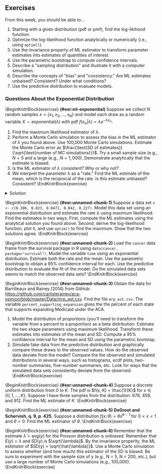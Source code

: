 

## Exercises

From this week, you should be able to...

1. Starting with a given distribution (pdf or pmf), find the log-likihood function.
1. Optimize the log-likelihood function analytically or numerically (i.e., using `optim()`).
1. Use the invariance property of ML estimator to transform parameter estimates into estimates of quantities of interest.
1. Use the parametric bootstrap to compute confidence intervals.
1. Describe a "sampling distribution" and illustrate it with a computer simulation.
1. Describe the concepts of "bias" and "consistency." Are ML estimates unbaised? Consistent? Under what conditions?
1. Use the predictive distribution to evaluate models.

### Questions About the Exponential Distribution

\BeginKnitrBlock{exercise}
<span class="exercise" id="exr:ml-exponential"><strong>(\#exr:ml-exponential) </strong></span>Suppose we collect $N$ random samples $x = \{x_1, x_2, ..., x_N\}$ and model each draw as a random variable $X \sim \text{exponential}(\lambda)$ with pdf $f(x_n | \lambda) = \lambda e^{-\lambda x_n}$. 

1. Find the maximum likelihood estimator of $\lambda$.
1. Perform a Monte Carlo simulation to assess the bias in the ML estimator of $\lambda$ you found above. Use 100,000 Monte Carlo simulations. Estimate the Monte Carlo error as $\frac{\text{SD of estimates}}{\sqrt{\text{number of MC simulations}}}$. Try a small sample size (e.g., $N = 5$ and a large (e.g., $N = 1,000$). Demonstrate analytically that the estimate is biased.
1. Is the ML estimator of $\lambda$ consistent? Why or why not?
1. We interpret the parameter $\lambda$ as a "rate." Find the ML estimate of the mean, which is the reciprocal of the rate. Is this estimate unbiased? Consistent?
\EndKnitrBlock{exercise}

<details><summary>Solution</summary>
1. The math follows the Poisson example closely. However, the solution is the inverse--$\hat{\lambda} = \frac{N}{\sum_{n = 1}^N x_n } = \frac{1}{\text{avg}(x)}$.
</details>

\BeginKnitrBlock{exercise}
<span class="exercise" id="exr:unnamed-chunk-1"><strong>(\#exr:unnamed-chunk-1) </strong></span>Suppose a data set `x <- c(0.306, 0.023, 0.0471, 0.042, 0.227)`. Model this data set using an exponential distribution and estimate the rate $\lambda$ using maximum likelihood. Find the estimates in two ways. First, compute the ML estimates using the analytical solution you found above. Second, derive the log-likelihood function, plot it, and use `optim()` to find the maximum. Show that the two solutions agree.
\EndKnitrBlock{exercise}

\BeginKnitrBlock{exercise}
<span class="exercise" id="exr:unnamed-chunk-2"><strong>(\#exr:unnamed-chunk-2) </strong></span>Load the `cancer` data frame from the survival package in R using `data(cancer, package="survival")`. Model the variable `time` using an exponential distribution. Estimate both the rate and the mean. Use the parametric bootstrap to obtain a 95% confidence interval for each. Use the predictive distribution to evaluate the fit of the model. Do the simulated data sets seems to match the observed data sets?
\EndKnitrBlock{exercise}

<!--- # remove for exam
\BeginKnitrBlock{exercise}
<span class="exercise" id="exr:ml-govt-duration"><strong>(\#exr:ml-govt-duration) </strong></span>Obtain the data for King, Alta, Burns, and Laver (2008) from Dataverse: https://doi.org/10.7910/DVN/CVJPAN. Find the file `coalcold.tab`. The variable `DURAT` gives the number of months that the government lasted. Model these durations as an exponential distributions. 

1. Estimate the rate $\lambda$ and mean (reciprocal of the rate). Use the parametric bootstrap to obtain a 95% confidence interval for each.
1. Simulate fake data from the predictive distribution and graphically compare these draws to the observed values. How do the observed data deviate from the model?
\EndKnitrBlock{exercise}
--->

\BeginKnitrBlock{exercise}
<span class="exercise" id="exr:unnamed-chunk-3"><strong>(\#exr:unnamed-chunk-3) </strong></span>Obtain the data for Barrilleaux and Rainey (2014) from GitHub: https://github.com/carlislerainey/aca-opinion/blob/master/Data/mrp_est.csv. Find the file `mrp_est.csv`. The variable `percent_supporting_expansion` gives the the percent of each state that supports expanding Medicaid under the ACA. 

1. Model the distribution of *proportions* (you'll need to transform the variable from a percent to a proportion) as a beta distribution. Estimate the two shape parameters using maximum likelihood. Transform these estimates into estimates of the mean and SD. Compute a 95% confidence interval for the mean and SD using the parametric bootstap.
1. Simulate fake data from the predictive distribution and graphically compare these draws to the observed values. How do the observed data deviate from the model? Compare the the observed and simulated distributions in several ways, such as histograms, ecdf plots, two-number summaries, five-number summaries, etc. Look for ways that the simulated data sets consistently deviate from the observed.
\EndKnitrBlock{exercise}

\BeginKnitrBlock{exercise}
<span class="exercise" id="exr:unnamed-chunk-4"><strong>(\#exr:unnamed-chunk-4) </strong></span>Suppose a discrete uniform distribution from 0 to $K$. The pdf is $f(x; K) = \frac{1}{K}$ for $x \in \{0, 1, ..., K\}$. Suppose I have three samples from the distribution: 676, 459, and 912. Find the ML estimate of $K$.
\EndKnitrBlock{exercise}

\BeginKnitrBlock{exercise}
<span class="exercise" id="exr:unnamed-chunk-5"><strong>(\#exr:unnamed-chunk-5) </strong></span>**DeGroot and Schervish, q. 9, p. 425.** Suppose a distribution $f(x; \theta) = \theta x^{\theta - 1}$ for $0 < x < 1$ and $\theta > 0$. Find the ML estimator of $\theta$.
\EndKnitrBlock{exercise}

\BeginKnitrBlock{exercise}
<span class="exercise" id="exr:unnamed-chunk-6"><strong>(\#exr:unnamed-chunk-6) </strong></span>Remember that the estimate $\hat{\lambda} = \text{avg}(y)$ for the Poisson distribution is unbiased. Remember that $E(y) = \lambda$ and $\text{SD}(y)$ is $\sqrt{\lambda}$. By the invariance properity, the ML estimator of $SD(y) = \sqrt{\hat{\lambda}}$. Use a Monte Carlo simulation to assess whether (and how much) this estimator of the SD is biased. Be sure to experiment with the sample size of y (e.g., N = 5, N = 200, etc.), but use a large number of Monte Carlo simulations (e.g., 100,000).
\EndKnitrBlock{exercise}


